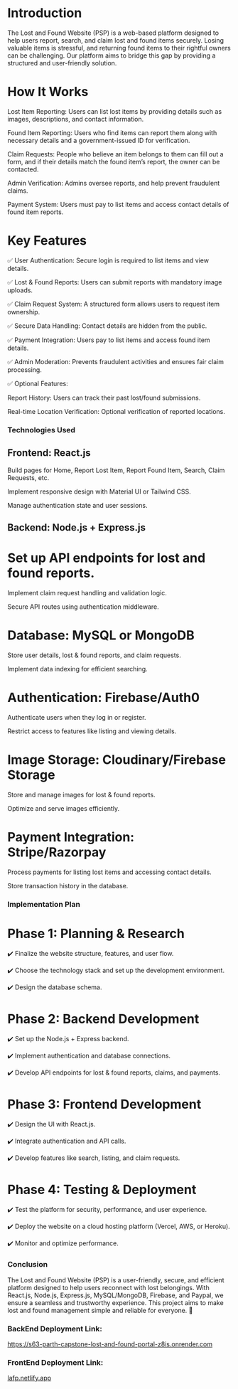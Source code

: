 # Introduction

The Lost and Found Website (PSP) is a web-based platform designed to help users report, search, and claim lost and found items securely. Losing valuable items is stressful, and returning found items to their rightful owners can be challenging. Our platform aims to bridge this gap by providing a structured and user-friendly solution.
# How It Works

Lost Item Reporting: Users can list lost items by providing details such as images, descriptions, and contact information.

Found Item Reporting: Users who find items can report them along with necessary details and a government-issued ID for verification.

Claim Requests: People who believe an item belongs to them can fill out a form, and if their details match the found item’s report, the owner can be contacted.

Admin Verification: Admins oversee reports, and help prevent fraudulent claims.

Payment System: Users must pay to list items and access contact details of found item reports.

# Key Features

✅ User Authentication: Secure login is required to list items and view details.

✅ Lost & Found Reports: Users can submit reports with mandatory image uploads.

✅ Claim Request System: A structured form allows users to request item ownership.

✅ Secure Data Handling: Contact details are hidden from the public.

✅ Payment Integration: Users pay to list items and access found item details.

✅ Admin Moderation: Prevents fraudulent activities and ensures fair claim processing.

✅ Optional Features:

Report History: Users can track their past lost/found submissions.

Real-time Location Verification: Optional verification of reported locations.

### Technologies Used

##  Frontend: React.js

Build pages for Home, Report Lost Item, Report Found Item, Search, Claim Requests, etc.

Implement responsive design with Material UI or Tailwind CSS.

Manage authentication state and user sessions.

## Backend: Node.js + Express.js

# Set up API endpoints for lost and found reports.

Implement claim request handling and validation logic.

Secure API routes using authentication middleware.

# Database: MySQL or MongoDB

Store user details, lost & found reports, and claim requests.

Implement data indexing for efficient searching.

# Authentication: Firebase/Auth0

Authenticate users when they log in or register.

Restrict access to features like listing and viewing details.

# Image Storage: Cloudinary/Firebase Storage

Store and manage images for lost & found reports.

Optimize and serve images efficiently.

# Payment Integration: Stripe/Razorpay

Process payments for listing lost items and accessing contact details.

Store transaction history in the database.

### Implementation Plan

# Phase 1: Planning & Research

✔️ Finalize the website structure, features, and user flow.

✔️ Choose the technology stack and set up the development environment.

✔️ Design the database schema.

# Phase 2: Backend Development

✔️ Set up the Node.js + Express backend.

✔️ Implement authentication and database connections.

✔️ Develop API endpoints for lost & found reports, claims, and payments.

# Phase 3: Frontend Development

✔️ Design the UI with React.js.

✔️ Integrate authentication and API calls.

✔️ Develop features like search, listing, and claim requests.

# Phase 4: Testing & Deployment

✔️ Test the platform for security, performance, and user experience.

✔️ Deploy the website on a cloud hosting platform (Vercel, AWS, or Heroku).

✔️ Monitor and optimize performance.

### Conclusion

The Lost and Found Website (PSP) is a user-friendly, secure, and efficient platform designed to help users reconnect with lost belongings. With React.js, Node.js, Express.js, MySQL/MongoDB, Firebase, and Paypal, we ensure a seamless and trustworthy experience. This project aims to make lost and found management simple and reliable for everyone. 🚀



### BackEnd Deployment Link:

https://s63-parth-capstone-lost-and-found-portal-z8is.onrender.com



### FrontEnd Deployment Link:


[lafp.netlify.app](https://lafp.netlify.app/)